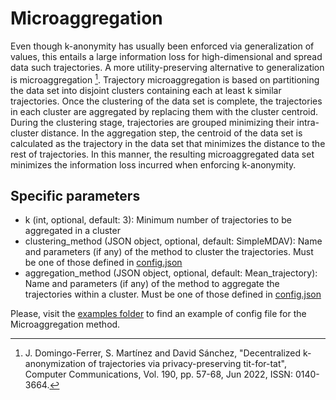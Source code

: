 # Microaggregation
Even though k-anonymity has usually been enforced via generalization of values, this entails a large information loss 
for high-dimensional and spread data such trajectories. A more utility-preserving alternative to generalization is 
microaggregation [^1]. Trajectory microaggregation is based on partitioning the data set into disjoint clusters 
containing each at least k similar trajectories. Once the clustering of the data set is complete, the trajectories 
in each cluster are aggregated by replacing them with the cluster centroid. During the clustering stage, trajectories 
are grouped minimizing their intra-cluster distance. In the aggregation step, the centroid of the 
data set is calculated as the trajectory in the data set that minimizes the distance to the rest of trajectories. 
In this manner, the resulting microaggregated data set minimizes the information loss incurred when 
enforcing k-anonymity.

## Specific parameters

- k (int, optional, default: 3): Minimum number of trajectories to be aggregated in a cluster
- clustering_method (JSON object, optional, default: SimpleMDAV): Name and parameters (if any) of the method to cluster the trajectories. Must be one of those defined in [config.json](../../mob_data_anonymizer/config.json)
- aggregation_method (JSON object, optional, default: Mean_trajectory): Name and parameters (if any) of the method to aggregate the trajectories within a cluster. Must be one of those defined in [config.json](../../mob_data_anonymizer/config.json)

Please, visit the [examples folder](../../examples/configs/config_Microaggregation.json) to find an example of config file 
for the Microaggregation method.

[^1]: J. Domingo-Ferrer, S. Martínez and David Sánchez, "Decentralized k-anonymization of trajectories via privacy-preserving tit-for-tat", 
Computer Communications, Vol. 190, pp. 57-68, Jun 2022, ISSN: 0140-3664.